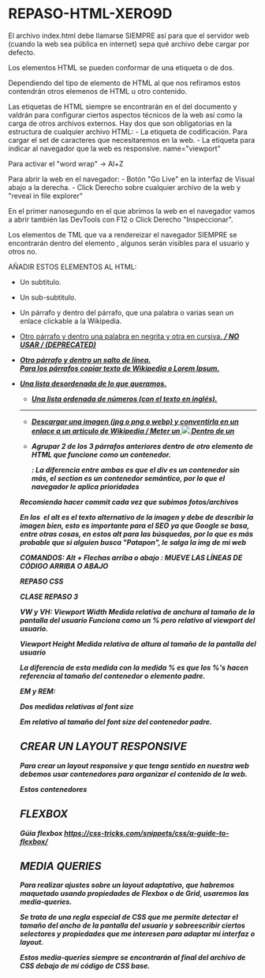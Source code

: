 # REPASO-HTML-XERO9D
 
 El archivo index.html debe llamarse SIEMPRE así para que el servidor web (cuando la web sea pública en internet) sepa qué archivo debe cargar por defecto.

Los elementos HTML se pueden conformar de una etiqueta o de dos.

Dependiendo del tipo de elemento de HTML al que nos refiramos estos contendrán otros elemenos de HTML u otro contenido.

Las etiquetas <meta> de HTML siempre se encontrarán en el <head></head> del documento y valdrán para configurar ciertos aspectos técnicos de la web así como la carga de otros archivos externos. Hay dos que son obligatorias en la estructura de cualquier archivo HTML:
    - La etiqueta <meta> de codificación. Para cargar el set de caracteres que necesitaremos en la web.
    - La etiqueta <meta> para indicar al navegador que la web es responsive. name="viewport"

Para activar el "word wrap" -> Al+Z

Para abrir la web en el navegador:
    - Botón "Go Live" en la interfaz de Visual abajo a la derecha.
    - Click Derecho sobre cualquier archivo de la web y "reveal in file explorer"

En el primer nanosegundo en el que abrimos la web en el navegador vamos a abrir también las DevTools con F12 o Click Derecho "Inspeccionar".

Los elementos de TML que va a rendereizar el navegador SIEMPRE se encontrarán dentro del elemento <body></body>, algunos serán visibles para el usuario y otros no. 

AÑADIR ESTOS ELEMENTOS AL HTML:

- Un subtitulo.
- Un sub-subtitulo.

- Un párrafo y dentro del párrafo, que una palabra o varias sean un enlace clickable a la Wikipedia. <p> <a href="url">
- Otro párrafo y dentro una palabra en negrita y otra en cursiva. <strong><em> / NO USAR <b></b>/<i></i> (DEPRECATED)
- Otro párrafo y dentro un salto de línea. <br>
Para los párrafos copiar texto de Wikipedia o Lorem Ipsum.

- Una lista desordenada de lo que queramos. <ul>
- Una lista ordenada de números (con el texto en inglés). <ol>

-----

- Descargar una imagen (jpg o png o webp) y conventirla en un enlace a un artículo de Wikipedia / Meter un <img src="dirección/imagen.png"> Dentro de un <a href="url"></a>

- Agrupar 2 de los 3 párrafos anteriores dentro de otro elemento de HTML que funcione como un contenedor. <div> <section>: La diferencia entre ambas es que el div es un contenedor sin más, el section es un contenedor semántico, por lo que el navegador le aplica prioridades

Recomienda hacer commit cada vez que subimos fotos/archivos

En los <img src="" alt=""> el alt es el texto alternativo de la imagen y debe de describir la imagen bien, esto es importante para el SEO ya que Google se basa, entre otras cosas, en estos alt para las búsquedas, por lo que es más probable que si alguien busca "Patapon", le salga la img de mi web

COMANDOS:
Alt + Flechas arriba o abajo : MUEVE LAS LÍNEAS DE CÓDIGO ARRIBA O ABAJO

REPASO CSS

CLASE REPASO 3

VW y VH:
Viewport Width Medida relativa de anchura al tamaño de la pantalla del usuario
Funciona como un % pero relativo al viewport del usuario.

Viewport Height Medida relativa de altura al tamaño de la pantalla del usuario

La diferencia de esta medida con la medida % es que los %'s hacen referencia al tamaño del contenedor o elemento padre.

EM y REM:

Dos medidas relativas al font size

Em relativo al tamaño del font size del contenedor padre. 




## CREAR UN LAYOUT RESPONSIVE

Para crear un layout responsive y que tenga sentido en nuestra web debemos usar contenedores para organizar el contenido de la web. 

Estos contenedores

## FLEXBOX

Gúia flexbox https://css-tricks.com/snippets/css/a-guide-to-flexbox/ 

## MEDIA QUERIES

Para realizar ajustes sobre un layout adaptativo, que habremos maquetado usando propiedades de Flexbox o de Grid, usaremos las media-queries.

Se trata de una regla especial de CSS que me permite detectar el tamaño del ancho de la pantalla del usuario y sobreescribir ciertos selectores y propiedades que me interesen para adaptar mi interfaz o layout.

Estos media-queries siempre se encontrarán al final del archivo de CSS debajo de mi código de CSS base.